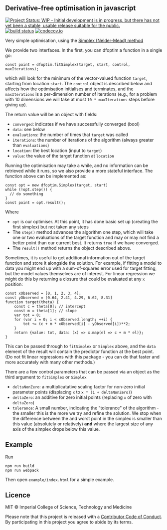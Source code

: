 ## Derivative-free optimisation in javascript

[![Project Status: WIP – Initial development is in progress, but there has not yet been a stable, usable release suitable for the public.](https://www.repostatus.org/badges/latest/wip.svg)](https://www.repostatus.org/#wip)
[![build status](https://github.com/reside-ic/dfoptim/workflows/ci/badge.svg)](https://github.com/reside-ic/dfoptim/actions)
[![codecov.io](https://codecov.io/github/reside-ic/dfoptim/coverage.svg?branch=master)](https://codecov.io/github/reside-ic/dfoptim?branch=master)

Very simple optimisation, using the [Simplex (Nelder-Mead) method](https://en.wikipedia.org/wiki/Nelder%E2%80%93Mead_method)

We provide two interfaces. In the first, you can dfoptim a function in a single go:

```
const point = dfoptim.fitSimplex(target, start, control, maxIterations);
```

which will look for the minimum of the vector-valued function `target`, starting from location `start`. The `control` object is described below and affects how the optimisation initialises and terminates, and the `maxIterations` is a per-dimension number of iterations (e.g., for a problem with 10 dimensions we will take at most `10 * maxIterations` steps before giving up).

The return value will be an object with fields:

* `converged`: indicates if we have successfully converged (bool)
* `data`: see below
* `evaluations`: the number of times that `target` was called
* `iterations`: the number of iterations of the algorithm (always greater than `evaluations`)
* `location`: the best location (input to `target`)
* `value`: the value of the target function at `location`

Running the optimisation may take a while, and no information can be retrieved while it runs, so we also provide a more stateful interface. The function above can be implemented as:

```
const opt = new dfoptim.Simplex(target, start)
while (!opt.step()) {
  // do something
}
const point = opt.result();
```

Where

* `opt` is our optimiser. At this point, it has done basic set up (creating the first simplex) but not taken any steps
* The `step()` method advances the algorithm one step, which will take one or two evaluations of the target function and may or may not find a better point than our current best. It returns `true` if we have converged.
* The `result()` method returns the object described above.

Sometimes, it is useful to get additional information out of the target function and store it alongside the solution. For example, if fitting a model to data you might end up with a sum-of-squares error used for target fitting, but the model values themselves are of interest. For linear regression we might do this by returning a closure that could be evaluated at any `x` position:

```
const xObserved = [0, 1, 2, 3, 4];
const yObserved = [0.64, 2.41, 4.29, 6.62, 8.31]
function target(theta) {
    const c = theta[0]; // intercept
    const m = theta[1]; // slope
    var tot = 0;
    for (var i = 0; i < xObserved.length; ++i) {
        tot += (c + m * xObserved[i] - yObserved[i])**2;
    }
    return {value: tot, data: (x) => x.map(el => c + m * el)};
}
```

This can be passed through to `fitSimplex` or `Simplex` above, and the `data` element of the result will contain the predictor function at the best point. (Do not fit linear regressions with this package - you can do that faster and more accurately with many other methods.)

There are a few control parameters that can be passed via an object as the third argument to `fitSimplex` or `Simplex`

* `deltaNonZero`: a multiplicatative scaling factor for non-zero initial parameter points (displacing `x` to `x * (1 + deltaNonZero)`)
* `deltaZero`: an additive for zero initial points (replacing `x` of zero with `deltaZero`)
* `tolerance`: A small number, indicating the "tolerance" of the algorithm - the smaller this is the more we try and refine the solution. We stop when the difference between the and worst point in the simplex is smaller than this value (absolutely or relatively) **and** where the largest size of any axis of the simplex drops below this value.

## Example

Run

```
npm run build
npm run webpack
```

Then open `example/index.html` for a simple example.

## Licence

MIT © Imperial College of Science, Technology and Medicine

Please note that this project is released with a [Contributor Code of Conduct](CONDUCT.md). By participating in this project you agree to abide by its terms.

